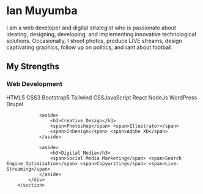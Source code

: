 <h1>Ian Muyumba</h1>
<p>I am a web developer and digital strategist who is passionate about ideating, designing, developing, and implementing innovative technological solutions. Occasionally, I shoot photos, produce LIVE streams, design captivating graphics, follow up on politics, and rant about football.</p>

<section class="strengths">
            <h2>My Strengths</h2>
            <div>
                <aside>
                    <h3>Web Development</h3>
                    <span>HTML5</span> <span>CSS3</span> <span>Bootstrap5</span> 
                    <span>Tailwind CSS</span><span>JavaScript</span> 
                    <span>React</span> <span>NodeJs</span> 
                    <span>WordPress</span> 
                    <span>Drupal</span>
                </aside>
    
                <aside>
                    <h3>Creative Design</h3>
                    <span>Photoshop</span> <span>Illustrator</span>
                    <span>InDesign</span> <span>Adobe XD</span>
                </aside>
    
                <aside>
                    <h3>Digital Media</h3>
                    <span>Social Media Marketing</span> <span>Search Engine Optimization</span> <span>Copywriting</span> <span>Live-Streaming</span>
                </aside>
            </div>            
        </section>
